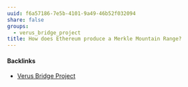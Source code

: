 ```yaml
---
uuid: f6a57186-7e5b-4101-9a49-46b52f032094
share: false
groups:
  - verus_bridge_project
title: How does Ethereum produce a Merkle Mountain Range?
---
```

#### Backlinks

* [Verus Bridge Project](/fb7feedf-7aa9-4572-9ba5-c442f1046b7a)